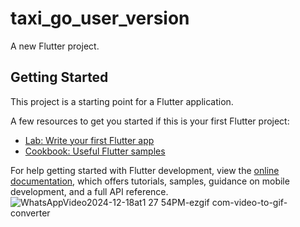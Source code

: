 # taxi_go_user_version

A new Flutter project.

## Getting Started

This project is a starting point for a Flutter application.

A few resources to get you started if this is your first Flutter project:

- [Lab: Write your first Flutter app](https://docs.flutter.dev/get-started/codelab)
- [Cookbook: Useful Flutter samples](https://docs.flutter.dev/cookbook)

For help getting started with Flutter development, view the
[online documentation](https://docs.flutter.dev/), which offers tutorials,
samples, guidance on mobile development, and a full API reference.
![WhatsAppVideo2024-12-18at1 27 54PM-ezgif com-video-to-gif-converter](https://github.com/user-attachments/assets/5f77f855-3920-42f3-b5b0-a67237d1f606)

